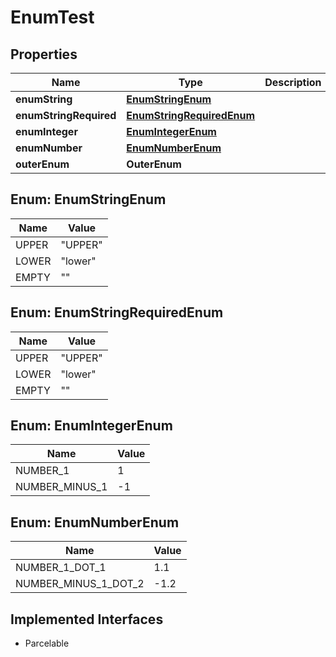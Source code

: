 

# EnumTest


## Properties

Name | Type | Description | Notes
------------ | ------------- | ------------- | -------------
**enumString** | [**EnumStringEnum**](#EnumStringEnum) |  |  [optional]
**enumStringRequired** | [**EnumStringRequiredEnum**](#EnumStringRequiredEnum) |  | 
**enumInteger** | [**EnumIntegerEnum**](#EnumIntegerEnum) |  |  [optional]
**enumNumber** | [**EnumNumberEnum**](#EnumNumberEnum) |  |  [optional]
**outerEnum** | **OuterEnum** |  |  [optional]



## Enum: EnumStringEnum

Name | Value
---- | -----
UPPER | &quot;UPPER&quot;
LOWER | &quot;lower&quot;
EMPTY | &quot;&quot;



## Enum: EnumStringRequiredEnum

Name | Value
---- | -----
UPPER | &quot;UPPER&quot;
LOWER | &quot;lower&quot;
EMPTY | &quot;&quot;



## Enum: EnumIntegerEnum

Name | Value
---- | -----
NUMBER_1 | 1
NUMBER_MINUS_1 | -1



## Enum: EnumNumberEnum

Name | Value
---- | -----
NUMBER_1_DOT_1 | 1.1
NUMBER_MINUS_1_DOT_2 | -1.2


## Implemented Interfaces

* Parcelable


